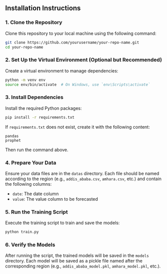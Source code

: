 ## Installation Instructions

### 1. Clone the Repository

Clone this repository to your local machine using the following command:

```bash
git clone https://github.com/yourusername/your-repo-name.git
cd your-repo-name
```

### 2. Set Up the Virtual Environment (Optional but Recommended)

Create a virtual environment to manage dependencies:

```bash
python -m venv env
source env/bin/activate  # On Windows, use `env\Scripts\activate`
```

### 3. Install Dependencies

Install the required Python packages:

```bash
pip install -r requirements.txt
```

If `requirements.txt` does not exist, create it with the following content:

```
pandas
prophet
```

Then run the command above.

### 4. Prepare Your Data

Ensure your data files are in the `datas` directory. Each file should be named according to the region (e.g., `addis_ababa.csv`, `amhara.csv`, etc.) and contain the following columns:

- `date`: The date column
- `value`: The value column to be forecasted

### 5. Run the Training Script

Execute the training script to train and save the models:

```bash
python train.py
```

### 6. Verify the Models

After running the script, the trained models will be saved in the `models` directory. Each model will be saved as a pickle file named after the corresponding region (e.g., `addis_ababa_model.pkl`, `amhara_model.pkl`, etc.).
